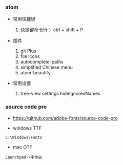 ### atom

* 常用快捷键
  1. 快捷键命令行： ctrl + shift + P

* 插件
  1. git Plus
  2. file icons
  3. autocomplete-paths
  4. simplified Chinese menu
  5. atom-beautify



* 常用设置
  1. tree-view settings hideIgnoredNames


### source code pro
* https://github.com/adobe-fonts/source-code-pro

* windows TTF
```
C:\Windows\Fonts
```

* mac OTF
```
Launchpad->字体册
```
